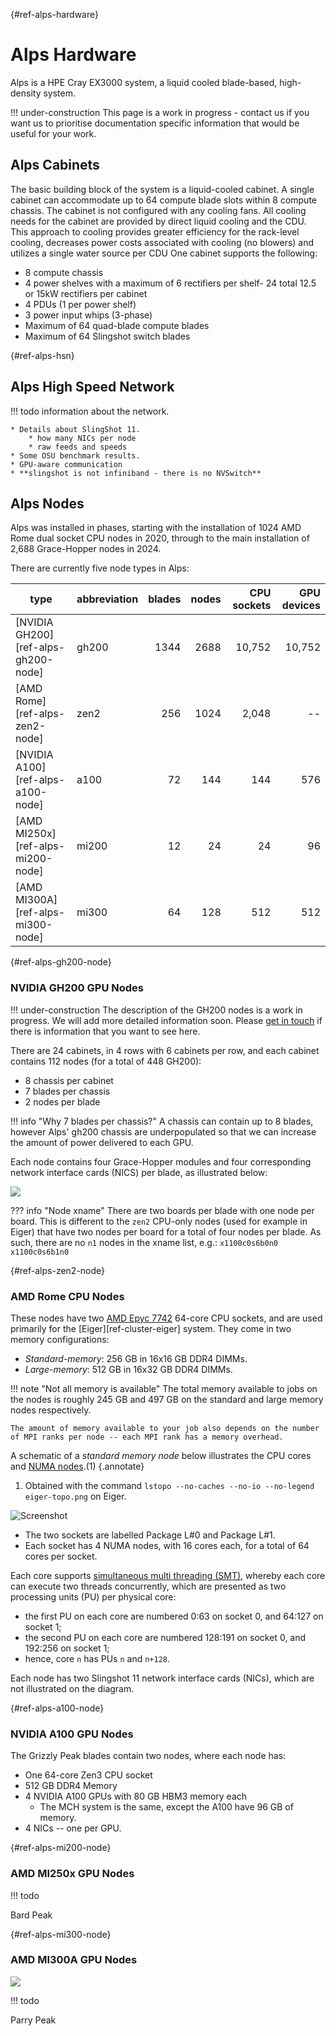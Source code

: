 [](){#ref-alps-hardware}
# Alps Hardware

Alps is a HPE Cray EX3000 system, a liquid cooled blade-based, high-density system.

!!! under-construction
    This page is a work in progress - contact us if you want us to prioritise documentation specific information that would be useful for your work.

## Alps Cabinets

The basic building block of the system is a liquid-cooled cabinet.
A single cabinet can accommodate up to 64 compute blade slots within 8 compute chassis. The cabinet is not configured with any
cooling fans.
All cooling needs for the cabinet are provided by direct liquid cooling and the CDU.
This approach to cooling provides greater efficiency for the rack-level cooling, decreases power costs associated with cooling (no blowers) and utilizes a single water source per CDU One cabinet supports the following:

* 8 compute chassis
* 4 power shelves with a maximum of 6 rectifiers per shelf- 24 total 12.5 or 15kW rectifiers per cabinet
* 4 PDUs (1 per power shelf)
* 3 power input whips (3-phase)
* Maximum of 64 quad-blade compute blades
* Maximum of 64 Slingshot switch blades

[](){#ref-alps-hsn}
## Alps High Speed Network

!!! todo
    information about the network.

    * Details about SlingShot 11.
        * how many NICs per node
        * raw feeds and speeds
    * Some OSU benchmark results.
    * GPU-aware communication
    * **slingshot is not infiniband - there is no NVSwitch**

## Alps Nodes

Alps was installed in phases, starting with the installation of 1024 AMD Rome dual socket CPU nodes in 2020, through to the main installation of 2,688 Grace-Hopper nodes in 2024.

There are currently five node types in Alps:

| type                                | abbreviation  | blades | nodes | CPU sockets | GPU devices |
| ----                                | -------       | ------:| -----:| -----------:| -----------:|
| [NVIDIA GH200][ref-alps-gh200-node] | gh200         | 1344   | 2688  | 10,752      | 10,752      |
| [AMD Rome][ref-alps-zen2-node]      | zen2          |  256   | 1024  |  2,048      | --          |
| [NVIDIA A100][ref-alps-a100-node]   | a100          |   72   |  144  |    144      | 576         |
| [AMD MI250x][ref-alps-mi200-node]   | mi200         |   12   |   24  |     24      |  96         |
| [AMD MI300A][ref-alps-mi300-node]   | mi300         |   64   |  128  |    512      | 512         |

[](){#ref-alps-gh200-node}
### NVIDIA GH200 GPU Nodes

!!! under-construction
    The description of the GH200 nodes is a work in progress.
    We will add more detailed information soon.
    Please [get in touch](https://github.com/eth-cscs/cscs-docs/issues) if there is information that you want to see here.

There are 24 cabinets, in 4 rows with 6 cabinets per row, and each cabinet contains 112 nodes (for a total of 448 GH200):

* 8 chassis per cabinet
* 7 blades per chassis
* 2 nodes per blade

!!! info "Why 7 blades per chassis?"
    A chassis can contain up to 8 blades, however Alps' gh200 chassis are underpopulated so that we can increase the amount of power delivered to each GPU.

Each node contains four Grace-Hopper modules and four corresponding network interface cards (NICS) per blade, as illustrated below:

![](../images/alps/gh200-schematic.svg)

??? info "Node xname"
    There are two boards per blade with one node per board.
    This is different to the `zen2` CPU-only nodes (used for example in Eiger) that have two nodes per board for a total of four nodes per blade.
    As such, there are no `n1` nodes in the xname list, e.g.:
    ```
    x1100c0s6b0n0
    x1100c0s6b1n0
    ```

[](){#ref-alps-zen2-node}
### AMD Rome CPU Nodes

These nodes have two [AMD Epyc 7742](https://en.wikichip.org/wiki/amd/epyc/7742) 64-core CPU sockets, and are used primarily for the [Eiger][ref-cluster-eiger] system. They come in two memory configurations:

* *Standard-memory*:  256 GB in 16x16 GB DDR4 DIMMs.
* *Large-memory*:  512 GB in 16x32 GB DDR4 DIMMs.

!!! note "Not all memory is available"
    The total memory available to jobs on the nodes is roughly 245 GB and 497 GB on the standard and large memory nodes respectively.

    The amount of memory available to your job also depends on the number of MPI ranks per node -- each MPI rank has a memory overhead.

A schematic of a *standard memory node* below illustrates the CPU cores and [NUMA nodes](https://www.kernel.org/doc/html/v4.18/vm/numa.html).(1)
{.annotate}

1. Obtained with the command `lstopo --no-caches --no-io --no-legend eiger-topo.png` on Eiger.

![Screenshot](../images/slurm/eiger-topo.png)

* The two sockets are labelled Package L#0 and Package L#1.
* Each socket has 4 NUMA nodes, with 16 cores each, for a total of 64 cores per socket.

Each core supports [simultaneous multi threading (SMT)](https://www.amd.com/en/blogs/2025/simultaneous-multithreading-driving-performance-a.html), whereby each core can execute two threads concurrently, which are presented as two processing units (PU) per physical core:

* the first PU on each core are numbered 0:63 on socket 0, and 64:127 on socket 1;
* the second PU on each core are numbered 128:191 on socket 0, and 192:256 on socket 1;
* hence, core `n` has PUs `n` and `n+128`.

Each node has two Slingshot 11 network interface cards (NICs), which are not illustrated on the diagram.

[](){#ref-alps-a100-node}
### NVIDIA A100 GPU Nodes

The Grizzly Peak blades contain two nodes, where each node has:

* One 64-core Zen3 CPU socket
* 512 GB DDR4 Memory
* 4 NVIDIA A100 GPUs with 80 GB HBM3 memory each
    * The MCH system is the same, except the A100 have 96 GB of memory.
* 4 NICs -- one per GPU.

[](){#ref-alps-mi200-node}
### AMD MI250x GPU Nodes

!!! todo

Bard Peak

[](){#ref-alps-mi300-node}
### AMD MI300A GPU Nodes

![](../images/alps/mi300-schematic.svg)

!!! todo

Parry Peak
